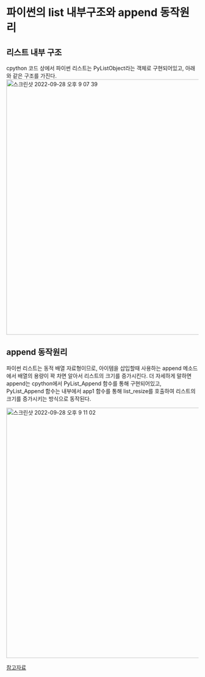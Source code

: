 # 파이썬의 list 내부구조와 append 동작원리

## 리스트 내부 구조
cpython 코드 상에서 파이썬 리스트는 PyListObject라는 객체로 구현되어있고, 아래와 같은 구조를 가진다.
<img width="668" alt="스크린샷 2022-09-28 오후 9 07 39" src="https://user-images.githubusercontent.com/97911154/192774785-fd3ab797-3084-4214-905e-fd616bbd0b91.png">

## append 동작원리
파이썬 리스트는 동적 배열 자료형이므로, 아이템을 삽입할때 사용하는 append 메소드에서 배열의 용량이 꽉 차면 알아서 리스트의 크기를 증가시킨다. 더 자세하게 말하면 append는 cpython에서 PyList_Append 함수를 통해 구현되어있고, PyList_Append 함수는 내부에서 app1 함수를 통해 list_resize를 호출하여 리스트의 크기를 증가시키는 방식으로 동작된다.

<img width="655" alt="스크린샷 2022-09-28 오후 9 11 02" src="https://user-images.githubusercontent.com/97911154/192775364-da01e7f5-b372-4e16-82e6-147ce7f7e20d.png">


[참고자료](https://seoyeonhwng.medium.com/%ED%8C%8C%EC%9D%B4%EC%8D%AC-%EB%A6%AC%EC%8A%A4%ED%8A%B8-%EB%82%B4%EB%B6%80-%EA%B5%AC%EC%A1%B0-f04847b58286)
